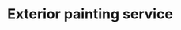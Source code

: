 ---
title: "Exterior painting service"
alt: "Painting and protecting exterior surfaces to enhance appeal and prevent weather damage"
description: "Painting and protecting exterior surfaces to enhance appeal and prevent weather damage"
category: "painter-decorator"
subcategory: "exterior-painting"
image: "/tradespeople/painter-decorator/exterior-painting.webp"
ogImage: "/tradespeople/painter-decorator/exterior-painting.webp"
colour: "blue"
pathtxt: "Exterior painting"
published: true
---